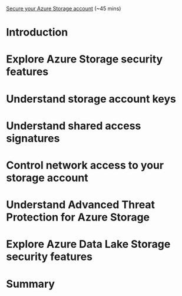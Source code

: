 [Secure your Azure Storage account](https://docs.microsoft.com/en-us/learn/modules/secure-azure-storage-account/) (~45 mins)

# Introduction

# Explore Azure Storage security features

# Understand storage account keys

# Understand shared access signatures

# Control network access to your storage account

# Understand Advanced Threat Protection for Azure Storage

# Explore Azure Data Lake Storage security features

# Summary
